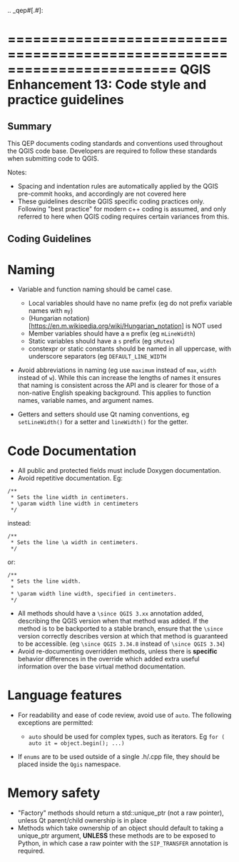 .. _qep#[.#]:

========================================================================
QGIS Enhancement 13: Code style and practice guidelines
========================================================================

Summary
----------

This QEP documents coding standards and conventions used throughout the QGIS code base. Developers are required to follow these standards when submitting code to QGIS.

Notes:

- Spacing and indentation rules are automatically applied by the QGIS pre-commit hooks, and accordingly are not covered here
- These guidelines describe QGIS specific coding practices only. Following "best practice" for modern c++ coding is assumed, and only referred to here when QGIS coding requires certain variances from this.

Coding Guidelines
--------------------

Naming
======

- Variable and function naming should be camel case.

  - Local variables should have no name prefix (eg do not prefix variable names with ``my``)
  - (Hungarian notation)[https://en.m.wikipedia.org/wiki/Hungarian_notation] is NOT used
  - Member variables should have a ``m`` prefix (eg ``mLineWidth``)
  - Static variables should have a ``s`` prefix (eg ``sMutex``)
  - constexpr or static constants should be named in all uppercase, with underscore separators (eg
    ``DEFAULT_LINE_WIDTH``

- Avoid abbreviations in naming (eg use ``maximum`` instead of ``max``, ``width`` instead of ``w``). While
  this can increase the lengths of names it ensures that naming is consistent across the API and
  is clearer for those of a non-native English speaking background. This applies to function names,
  variable names, and argument names.
- Getters and setters should use Qt naming conventions, eg ``setLineWidth()`` for a setter and
  ``lineWidth()`` for the getter.

Code Documentation
==================

- All public and protected fields must include Doxygen documentation.
- Avoid repetitive documentation. Eg:


```
/**
 * Sets the line width in centimeters.
 * \param width line width in centimeters
 */
```
  
  instead:

```
/**
 * Sets the line \a width in centimeters.
 */
```

  or:

```
/**
 * Sets the line width.
 *
 * \param width line width, specified in centimeters.
 */
```

- All methods should have a ``\since QGIS 3.xx`` annotation added, describing the QGIS version when
  that method was added. If the method is to be backported to a stable branch, ensure that the ``\since``
  version correctly describes version at which that method is guaranteed to be accessible. (eg ``\since QGIS 3.34.8``
  instead of ``\since QGIS 3.34``)
- Avoid re-documenting overridden methods, unless there is **specific** behavior differences in the override
  which added extra useful information over the base virtual method documentation.



Language features
=================

- For readability and ease of code review, avoid use of ``auto``. The following exceptions are permitted:

  - ``auto`` should be used for complex types, such as iterators. Eg ``for ( auto it = object.begin(); ...)``
  
- If ``enums`` are to be used outside of a single .h/.cpp file, they should be placed inside the ``Qgis`` namespace.

Memory safety
=============

- "Factory" methods should return a std::unique_ptr (not a raw pointer), unless Qt parent/child
  ownership is in place
- Methods which take ownership of an object should default to taking a unique_ptr argument, **UNLESS**
  these methods are to be exposed to Python, in which case a raw pointer with the ``SIP_TRANSFER`` annotation
  is required.
